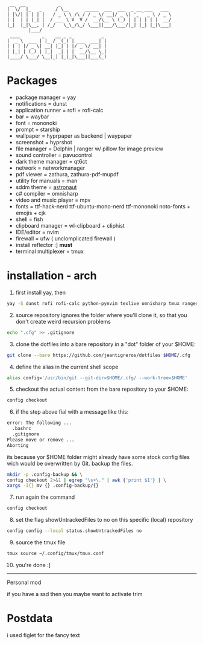```
 __  __            _
|  \/  |_   _     / \__      _____  ___  ___  _ __ ___   ___
| |\/| | | | |   / _ \ \ /\ / / _ \/ __|/ _ \| '_ ` _ \ / _ \
| |  | | |_| |  / ___ \ V  V /  __/\__ \ (_) | | | | | |  __/
|_|  |_|\__, | /_/   \_\_/\_/ \___||___/\___/|_| |_| |_|\___|
        |___/
 ____        _    __ _ _           _
|  _ \  ___ | |_ / _(_) | ___  ___| |
| | | |/ _ \| __| |_| | |/ _ \/ __| |
| |_| | (_) | |_|  _| | |  __/\__ \_|
|____/ \___/ \__|_| |_|_|\___||___(_)

```

# Packages

- package manager = yay
- notifications = dunst
- application runner = rofi + rofi-calc
- bar = waybar 
- font = mononoki
- prompt = starship
- wallpaper = hyprpaper as backend | waypaper
- screenshot = hyprshot
- file manager = Dolphin | ranger w/ pillow for image preview
- sound controller = pavucontrol
- dark theme manager = qt6ct
- network = networkmanager
- pdf viewer = zathura, zathura-pdf-mupdf
- utility for manuals = man
- sddm theme = [astronaut](https://github.com/Keyitdev/sddm-astronaut-theme)
- c# compiler = omnisharp
- video and music player = mpv
- fonts = ttf-hack-nerd ttf-ubuntu-mono-nerd ttf-mononoki noto-fonts + emojis + cjk
- shell = fish
- clipboard manager = wl-clipboard + cliphist 
- IDE/editor = nvim
- firewall = ufw ( unclomplicated firewall )
- install reflector :] **must**
- terminal multiplexer = tmux

# installation - arch

1. first install yay, then

```bash
yay -S dunst rofi rofi-calc python-pynvim texlive omnisharp tmux ranger python-pillow python3 waybar mononoki starship hyprpaper hyprshot pavucontrol qt6ct zathura zathura-pdf-mupdf man mpv ttf-hack-nerd ttf-ubuntu-mono-nerd ttf-mononoki noto-fonts noto-fonts-cjk noto-fonts-emoji fish ufw reflector archlinux-xdg-menu ripgrep fzf
```

2. source repository ignores the folder where you'll clone it, so that you don't create weird recursion problems

```bash
echo ".cfg" >> .gitignore
```

3. clone the dotfiles into a bare repository in a "dot" folder of your $HOME:

```bash
git clone --bare https://github.com/jeantigreros/dotfiles $HOME/.cfg
```

4. define the alias in the current shell scope

```bash
alias config='/usr/bin/git --git-dir=$HOME/.cfg/ --work-tree=$HOME'
```

5. checkout the actual content from the bare repository to your $HOME:

```bash
config checkout
```

6. if the step above fial with a message like this:

```bash
error: The following ...
  .bashrc
  .gitignore
Please move or remove ... 
Aborting
```

its because yor $HOME folder might already have some stock config files wich would be overwritten by Git. backup the files.

```bash
mkdir -p .config-backup && \
config checkout 2>&1 | egrep "\s+\." | awk {'print $1'} | \
xargs -I{} mv {} .config-backup/{}
```

7. run again the command

```bash
config checkout
```

8. set the flag showUntrackedFiles to no on this specific (local) repository

```bash
config config --local status.showUntrackedFiles no
```
9. source the tmux file
```bash
tmux source ~/.config/tmux/tmux.conf
```
10. you're done :]

---

Personal mod

if you have a ssd then you maybe want to activate trim

# Postdata

i used figlet for the fancy text
